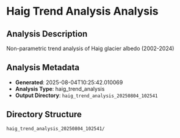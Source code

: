# Haig Trend Analysis Analysis

## Analysis Description

Non-parametric trend analysis of Haig glacier albedo (2002-2024)

## Analysis Metadata

- **Generated**: 2025-08-04T10:25:42.010069
- **Analysis Type**: haig_trend_analysis
- **Output Directory**: `haig_trend_analysis_20250804_102541`

## Directory Structure

```
haig_trend_analysis_20250804_102541/
